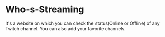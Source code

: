 # Who-s-Streaming
It's a website on which you can check the status(Online or Offline) of any Twitch channel. You can also add your favorite channels.
